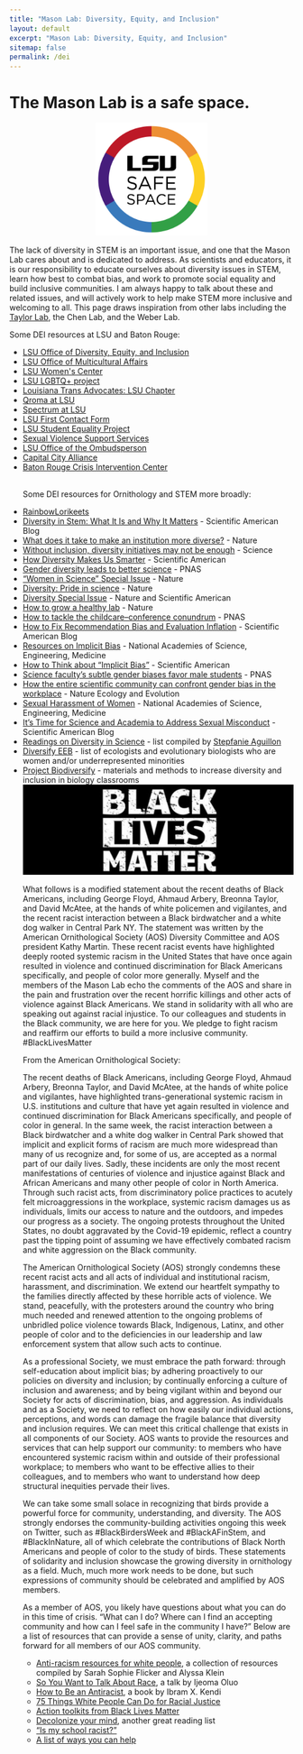 ```yaml
---
title: "Mason Lab: Diversity, Equity, and Inclusion"
layout: default
excerpt: "Mason Lab: Diversity, Equity, and Inclusion"
sitemap: false
permalink: /dei
---
```


# The Mason Lab is a safe space.

<center>
<img src="/resources/images/sslogo.png" width="200" class="marginauto">
</center>

The lack of diversity in STEM is an important issue, and one that the Mason Lab cares about and is dedicated to address. As scientists and educators, it is our responsibility to educate ourselves about diversity issues in STEM, learn how best to combat bias, and work to promote social equality and build inclusive communities. I am always happy to talk about these and related issues, and will actively work to help make STEM more inclusive and welcoming to all. This page draws inspiration from other labs including the <a href="https://www.colorado.edu/lab/taylor/">Taylor Lab</a>, the Chen Lab, and the Weber Lab. 

Some DEI resources at LSU and Baton Rouge:

<ul>

<li>
<a href="https://www.lsu.edu/diversity/">LSU Office of Diversity, Equity, and Inclusion</a>
</li>

<li>
<a href="https://www.lsu.edu/diversity/oma/index.php">LSU Office of Multicultural Affairs</a>
</li>

<li>
<a href="https://www.lsu.edu/diversity/womens_center/index.ph">LSU Women's Center</a>
</li>

<li>
<a href="https://www.lsu.edu/lgbtqproject/">LSU LGBTQ+ project</a>
</li>

<li>
<a href="https://www.facebook.com/LTALSU/">Louisiana Trans Advocates: LSU Chapter</a>
</li>

<li>
<a href="https://www.facebook.com/qromalsu/">Qroma at LSU</a>
</li>

<li>
<a href="https://www.facebook.com/groups/spectrumlsu/">Spectrum at LSU</a>
</li>

<li>
<a href="https://www.lsu.edu/lgbtqproject/first_contact/entry-form.php">LSU First Contact Form</a>
</li>

<li>
<a href="https://www.facebook.com/groups/389304881174932/">LSU Student Equality Project</a>
</li>

<li>
<a href="https://www.lsu.edu/shc/wellness/the-lighthouse-program/sexual-violence-support-services.php">Sexual Violence Support Services</a>
</li>

<li>
<a href="https://www.lsu.edu/ombuds/">LSU Office of the Ombudsperson</a>
</li>

<li>
<a href="http://www.ccabatonrouge.org/">Capital City Alliance</a>
</li>

<li>
<a href="https://www.brcic.org/">Baton Rouge Crisis Intervention Center</a>
</li>

<br>

Some DEI resources for Ornithology and STEM more broadly:

<li>
<a href="https://twitter.com/RainbowLors">RainbowLorikeets</a>
</li>

<li>
<a href="https://blogs.scientificamerican.com/voices/diversity-in-stem-what-it-is-and-why-it-matters/">Diversity in Stem: What It Is and Why It Matters</a> - Scientific American Blog
</li>

<li>
<a href="https://www.nature.com/articles/d41586-018-05317-4">What does it take to make an institution more diverse?</a> - Nature
</li>

<li>
<a href="http://science.sciencemag.org/content/357/6356/1101/tab-pdf">Without inclusion, diversity initiatives may not be enough</a> - Science
</li>

<li>
<a href="https://www.scientificamerican.com/article/how-diversity-makes-us-smarter/">How Diversity Makes Us Smarter</a> - Scientific American
</li>

<li>
<a href="http://www.pnas.org/content/114/8/1740">Gender diversity leads to better science</a> - PNAS
</li>

<li>
<a href="https://www.nature.com/collections/mpjvbltbgf">“Women in Science” Special Issue</a> - Nature
</li>

<li>
<a href="https://www.nature.com/news/diversity-pride-in-science-1.15924">Diversity: Pride in science</a> - Nature
</li>

<li>
<a href="https://www.nature.com/news/diversity-1.15913">Diversity Special Issue</a> - Nature and Scientific American
</li>

<li>
<a href="https://www.nature.com/collections/pmlcrkkyyq/">How to grow a healthy lab</a> - Nature
</li>

<li>
<a href="http://www.pnas.org/content/early/2018/03/01/1803153115">How to tackle the childcare–conference conundrum</a> - PNAS
</li>

<li>
<a href="https://blogs.scientificamerican.com/observations/how-to-fix-recommendation-bias-and-evaluation-inflation/">How to Fix Recommendation Bias and Evaluation Inflation</a> - Scientific American Blog
</li>

<li>
<a href="http://sites.nationalacademies.org/pga/cwsem/PGA_161607">Resources on Implicit Bias</a> - 
National Academies of Science, Engineering, Medicine
</li>

<li>
<a href="https://www.scientificamerican.com/article/how-to-think-about-implicit-bias/">How to Think about “Implicit Bias”</a> - Scientific American
</li>

<li>
<a href="http://www.pnas.org/content/109/41/16474.full">Science faculty’s subtle gender biases favor male students</a> - PNAS
</li>

<li>
<a href="https://www.nature.com/articles/s41559-018-0747-4">How the entire scientific community can confront gender bias in the workplace</a> - Nature Ecology and Evolution
</li>

<li>
<a href="http://sites.nationalacademies.org/shstudy/index.htm">Sexual Harassment of Women</a> - National Academies of Science, Engineering, Medicine
</li>

<li>
<a href="https://blogs.scientificamerican.com/voices/its-time-for-science-and-academia-to-address-sexual-misconduct/">It’s Time for Science and Academia to Address Sexual Misconduct</a> - Scientific American Blog
</li>

<li>
<a href="https://docs.google.com/spreadsheets/d/1pSPakvhJ7bmIA2ruakZUwp7NYKsoMiQyG6Nj0GJ41lk/edit#gid=0">Readings on Diversity in Science</a> - list compiled by <a href="https://stepfanieaguillon.com/">Stepfanie Aguillon</a>
</li>

<li>
<a href="https://diversifyeeb.wordpress.com/about/">Diversify EEB</a> - list of ecologists and evolutionary biologists who are women and/or underrepresented minorities
</li>

<li>
<a href="https://projectbiodiversify.org/">Project Biodiversify</a> - materials and methods to increase diversity and inclusion in biology classrooms
</li>


<center>
<img src="/resources/images/BLM.jpg" width="600" class="marginauto">
</center>

What follows is a modified statement about the recent deaths of Black Americans, including George Floyd, Ahmaud Arbery, Breonna Taylor, and David McAtee, at the hands of white policemen and vigilantes, and the recent racist interaction between a Black birdwatcher and a white dog walker in Central Park NY. The statement was written by the American Ornithological Society (AOS) Diversity Committee and AOS president Kathy Martin. These recent racist events have highlighted deeply rooted systemic racism in the United States that have once again resulted in violence and continued discrimination for Black Americans specifically, and people of color more generally. Myself and the members of the Mason Lab echo the comments of the AOS and share in the pain and frustration over the recent horrific killings and other acts of violence against Black Americans. We stand in solidarity with all who are speaking out against racial injustice. To our colleagues and students in the Black community, we are here for you. We pledge to fight racism and reaffirm our efforts to build a more inclusive community. #BlackLivesMatter 

From the American Ornithological Society:

The recent deaths of Black Americans, including George Floyd, Ahmaud Arbery, Breonna Taylor, and David McAtee, at the hands of white police and vigilantes, have highlighted trans-generational systemic racism in U.S. institutions and culture that have yet again resulted in violence and continued discrimination for Black Americans specifically, and people of color in general. In the same week, the racist interaction between a Black birdwatcher and a white dog walker in Central Park showed that implicit and explicit forms of racism are much more widespread than many of us recognize and, for some of us, are accepted as a normal part of our daily lives. Sadly, these incidents are only the most recent manifestations of centuries of violence and injustice against Black and African Americans and many other people of color in North America. Through such racist acts, from discriminatory police practices to acutely felt microaggressions in the workplace, systemic racism damages us as individuals, limits our access to nature and the outdoors, and impedes our progress as a society. The ongoing protests throughout the United States, no doubt aggravated by the Covid-19 epidemic, reflect a country past the tipping point of assuming we have effectively combated racism and white aggression on the Black community.

The American Ornithological Society (AOS) strongly condemns these recent racist acts and all acts of individual and institutional racism, harassment, and discrimination. We extend our heartfelt sympathy to the families directly affected by these horrible acts of violence. We stand, peacefully, with the protesters around the country who bring much needed and renewed attention to the ongoing problems of unbridled police violence towards Black, Indigenous, Latinx, and other people of color and to the deficiencies in our leadership and law enforcement system that allow such acts to continue.

As a professional Society, we must embrace the path forward: through self-education about implicit bias; by adhering proactively to our policies on diversity and inclusion; by continually enforcing a culture of inclusion and awareness; and by being vigilant within and beyond our Society for acts of discrimination, bias, and aggression. As individuals and as a Society, we need to reflect on how easily our individual actions, perceptions, and words can damage the fragile balance that diversity and inclusion requires. We can meet this critical challenge that exists in all components of our Society. AOS wants to provide the resources and services that can help support our community: to members who have encountered systemic racism within and outside of their professional workplace; to members who want to be effective allies to their colleagues, and to members who want to understand how deep structural inequities pervade their lives.

We can take some small solace in recognizing that birds provide a powerful force for community, understanding, and diversity. The AOS strongly endorses the community-building activities ongoing this week on Twitter, such as #BlackBirdersWeek and #BlackAFinStem, and #BlackInNature, all of which celebrate the contributions of Black North Americans and people of color to the study of birds. These statements of solidarity and inclusion showcase the growing diversity in ornithology as a field. Much, much more work needs to be done, but such expressions of community should be celebrated and amplified by AOS members.

As a member of AOS, you likely have questions about what you can do in this time of crisis. “What can I do? Where can I find an accepting community and how can I feel safe in the community I have?” Below are a list of resources that can provide a sense of unity, clarity, and paths forward for all members of our AOS community. 

<ul><li><a href="http://emaillinks.membersuite.com/ls/click?upn=V6yVXiSAxHoJE5pK85H9ZuLenJGK3kGUJC2nGzKV6VsysM4NujCjXaRkI5Zk62px9yb43dPonAOTP7x79Smf2DLsfDpytHBw80i5xFQQKKT2-2FFg81B4tEs4kyom6U2JQH4b-2FSC6RQfdheEbUZ5euuKsot1-2FFgQosCvlMKsGkEuw-3DInO2_f5CCQS0N95iO0XGkG5jjb65NjgvcsuvH3en9EX653rbo-2B5ERmFeOjgMsNWXvx5pjNIMXeRJdjgtq9lCJHNLxkdbcaocS7YAjHX4kllgjEVyh9vV-2B5I42ZstgrRM-2B85HdH8WD1VM-2Bt2QJDBrRriPjpDkK8-2BAMJ-2FVueYpSAwf5L784bShWcexm2lk3g-2BERE1XVRm5LanL5K6rP4bGVFVj-2F6fKJszn4Q3YX92cNWyNI2ZMuruL4hiXgfgdtfY75F6w6lZlZcLsjfRNO4H5ca7XH670Aqq7JvQi5JZAKl3lAXqDWedi-2F9Ld-2BYvtPOaCWx8wqU66i2K18yZ6o4oiPnEZDPdVft005X-2BVyoArm881yRojAY-2Bexwof8wdFYG-2BuO1fEmmI8PD8nRuxShKSQ8IqASadzsisiY-2F-2F5eNprPUg6cMWkZVYoL8ZfgBe-2Fk58FTod0Bd9WtYuGCVJC6jR-2BhCb3tV7NmnW9uzuciQfQfc778nIF6XuqAO0u0kXYwQfJLua6bJ6C8hrbhRCVkynmjwhb-2BamVsxzvpbhNjsdDb0yIZ92C4J5vzqValPCqZw6O7gzEf0SB-2BuuIup-2BISVcsccBBkw22C-2BXPy3z41ikRTyusvtMoVi-2FC-2FTGoDN3isz-2BjAjUZVT3qQQgufEnUhG8IKjACdxq5mi0sPVKXZgf-2FSe0ihPtBBIRg1ipbF1lDve1OJ0UDq" target="_blank">Anti-racism resources for white people</a>, a collection of resources compiled by Sarah Sophie Flicker and Alyssa Klein</li>
<li><a href="http://emaillinks.membersuite.com/ls/click?upn=dEXb4jQwCrgLFa-2FLBqAxejx4H4-2FgJCTi5a5uiAkcfS37zKil9J1zVqqyO-2ByHlbWggqg4oUeAHQNpV62QLgXXgfhdP82OWy2VpNeAvLK3bFQPZUpJLmVqumk-2BH3MRNMTlFhub_f5CCQS0N95iO0XGkG5jjb65NjgvcsuvH3en9EX653rbo-2B5ERmFeOjgMsNWXvx5pjNIMXeRJdjgtq9lCJHNLxkdbcaocS7YAjHX4kllgjEVyh9vV-2B5I42ZstgrRM-2B85HdH8WD1VM-2Bt2QJDBrRriPjpDkK8-2BAMJ-2FVueYpSAwf5L784bShWcexm2lk3g-2BERE1XVRm5LanL5K6rP4bGVFVj-2F6fKJszn4Q3YX92cNWyNI2ZMuruL4hiXgfgdtfY75F6w6lZlZcLsjfRNO4H5ca7XH670Aqq7JvQi5JZAKl3lAXqDWedi-2F9Ld-2BYvtPOaCWx8wqU66i2K18yZ6o4oiPnEZDPdVft005X-2BVyoArm881yRojAY-2Bexwof8wdFYG-2BuO1fEmmI8PD8nRuxShKSQ8IqASadzsisiY-2F-2F5eNprPUg6cMWkZVYoL8ZfgBe-2Fk58FTod0Bd9WtYuGCVJC6jR-2BhCb3tV7NmnW9uzuciQfQfc778nIF6XuqAO0u0kXYwQfJLua6bJ6C8hrbhRCVkynmjwhb-2BamVsxzvpbhNjsdDb0yIZ92B5b9nQiPnWTl0pBpiJl0OaJzyxNIUCdyNSwVxv4m3FDsEXIPWz1SZGjRiRRnVTyqv01-2BHYedYsp9-2FGVgECAGWr4PWoxfIhsR1oQN3CuEFsjBcaWRvahY4EM5dZGp-2F8wWSk214lBmcorobOdoXlF5H4" target="_blank">So You Want to Talk About Race</a>, a talk by Ijeoma Oluo</li>
<li><a href="http://emaillinks.membersuite.com/ls/click?upn=dEXb4jQwCrgLFa-2FLBqAxes1TSCfQpQnApyHjk-2B6AEggis8r3SiZhUX5Ns-2BCDrnPAwJh-2FKrjtlv9-2FJSIz7BtRRmvtkx8vLrr7wsM7kDdCAU-2FQWnCYJ3AGEkHkN5OqVd9puuWc_f5CCQS0N95iO0XGkG5jjb65NjgvcsuvH3en9EX653rbo-2B5ERmFeOjgMsNWXvx5pjNIMXeRJdjgtq9lCJHNLxkdbcaocS7YAjHX4kllgjEVyh9vV-2B5I42ZstgrRM-2B85HdH8WD1VM-2Bt2QJDBrRriPjpDkK8-2BAMJ-2FVueYpSAwf5L784bShWcexm2lk3g-2BERE1XVRm5LanL5K6rP4bGVFVj-2F6fKJszn4Q3YX92cNWyNI2ZMuruL4hiXgfgdtfY75F6w6lZlZcLsjfRNO4H5ca7XH670Aqq7JvQi5JZAKl3lAXqDWedi-2F9Ld-2BYvtPOaCWx8wqU66i2K18yZ6o4oiPnEZDPdVft005X-2BVyoArm881yRojAY-2Bexwof8wdFYG-2BuO1fEmmI8PD8nRuxShKSQ8IqASadzsisiY-2F-2F5eNprPUg6cMWkZVYoL8ZfgBe-2Fk58FTod0Bd9WtYuGCVJC6jR-2BhCb3tV7NmnW9uzuciQfQfc778nIF6XuqAO0u0kXYwQfJLua6bJ6C8hrbhRCVkynmjwhb-2BamVsxzvpbhNjsdDb0yIZ92BjaqzX8fkYZPn4qaMIfr4-2BMaPrBevQfg8mUbVLtBh6S4-2Bh0YT02L-2F5CdEmhp1yTTQIHqNxDa68e-2FZmBuWKoTi143x90xWQb-2F0Q7HCRMGvTaPsi-2F5dzRhL240k3JTTwyJvqAPdEt2gS-2FawvqJMuYqfq" target="_blank">How to Be an Antiracist</a>, a book by Ibram X. Kendi</li>
<li><a href="http://emaillinks.membersuite.com/ls/click?upn=tlWtMCpgN3YuXXbhLquVbbIyVynLr06yiruaNP2bfE2ZeCqGHLk4SfGgAPoG4LRljjcHLHz8436ScHr4MWyGLkblYCf-2BlCCWcF6ZzUA1wjkowPaTtRSBY58cjEbfgySMphc77r4jmcNJdCvyOM9Zvw-3D-3DXkoy_f5CCQS0N95iO0XGkG5jjb65NjgvcsuvH3en9EX653rbo-2B5ERmFeOjgMsNWXvx5pjNIMXeRJdjgtq9lCJHNLxkdbcaocS7YAjHX4kllgjEVyh9vV-2B5I42ZstgrRM-2B85HdH8WD1VM-2Bt2QJDBrRriPjpDkK8-2BAMJ-2FVueYpSAwf5L784bShWcexm2lk3g-2BERE1XVRm5LanL5K6rP4bGVFVj-2F6fKJszn4Q3YX92cNWyNI2ZMuruL4hiXgfgdtfY75F6w6lZlZcLsjfRNO4H5ca7XH670Aqq7JvQi5JZAKl3lAXqDWedi-2F9Ld-2BYvtPOaCWx8wqU66i2K18yZ6o4oiPnEZDPdVft005X-2BVyoArm881yRojAY-2Bexwof8wdFYG-2BuO1fEmmI8PD8nRuxShKSQ8IqASadzsisiY-2F-2F5eNprPUg6cMWkZVYoL8ZfgBe-2Fk58FTod0Bd9WtYuGCVJC6jR-2BhCb3tV7NmnW9uzuciQfQfc778nIF6XuqAO0u0kXYwQfJLua6bJ6C8hrbhRCVkynmjwhb-2BamVsxzvpbhNjsdDb0yIZ92BApm4etqt9NQDzpvvNPStSt88zYrqzJdBZpJTBAs92So7qxA-2BH88ucq7RgUwGmLiaszeonluYHxs1IjGeFz3VQYCutApN0tKkSYmG7uSdZLylLqrdI2OjJIoGoJ2YL4pWrLM5-2BAVenLpQ-2FdfegejC6" target="_blank">75 Things White People Can Do for Racial Justice</a></li>
<li><a href="http://emaillinks.membersuite.com/ls/click?upn=VnB-2FRrRjCfo1iEwY9mMGLmqAuUO3lw4YfmTBPaBrp7Wc2vNPwuXXQz0bl2wAiyDKl9D3_f5CCQS0N95iO0XGkG5jjb65NjgvcsuvH3en9EX653rbo-2B5ERmFeOjgMsNWXvx5pjNIMXeRJdjgtq9lCJHNLxkdbcaocS7YAjHX4kllgjEVyh9vV-2B5I42ZstgrRM-2B85HdH8WD1VM-2Bt2QJDBrRriPjpDkK8-2BAMJ-2FVueYpSAwf5L784bShWcexm2lk3g-2BERE1XVRm5LanL5K6rP4bGVFVj-2F6fKJszn4Q3YX92cNWyNI2ZMuruL4hiXgfgdtfY75F6w6lZlZcLsjfRNO4H5ca7XH670Aqq7JvQi5JZAKl3lAXqDWedi-2F9Ld-2BYvtPOaCWx8wqU66i2K18yZ6o4oiPnEZDPdVft005X-2BVyoArm881yRojAY-2Bexwof8wdFYG-2BuO1fEmmI8PD8nRuxShKSQ8IqASadzsisiY-2F-2F5eNprPUg6cMWkZVYoL8ZfgBe-2Fk58FTod0Bd9WtYuGCVJC6jR-2BhCb3tV7NmnW9uzuciQfQfc778nIF6XuqAO0u0kXYwQfJLua6bJ6C8hrbhRCVkynmjwhb-2BamVsxzvpbhNjsdDb0yIZ92DWxRUfSsK3sM13JV9CvEAGGwLfzQet81GPfh2VX-2FYbiV4Aj4JjDotLzYBm6GKHDvUGqmA6LuRGHymZ4le2lClJsvT7cA5NjAsAWX81z3P2KgyAP8b8FhFPeNeqqFiot4CijomcKlEYolKmr29uGIo5" target="_blank">Action toolkits from Black Lives Matter</a></li>
<li><a href="http://emaillinks.membersuite.com/ls/click?upn=7fIDDCRloUu9Oe2wD1T2UFwTfI5MQBiO3-2B2LLfEMY0gw2xY-2B5ZyqsYFprgTehxEHxqPvbIV4om5W2TSXwlClhQ-3D-3DW-qh_f5CCQS0N95iO0XGkG5jjb65NjgvcsuvH3en9EX653rbo-2B5ERmFeOjgMsNWXvx5pjNIMXeRJdjgtq9lCJHNLxkdbcaocS7YAjHX4kllgjEVyh9vV-2B5I42ZstgrRM-2B85HdH8WD1VM-2Bt2QJDBrRriPjpDkK8-2BAMJ-2FVueYpSAwf5L784bShWcexm2lk3g-2BERE1XVRm5LanL5K6rP4bGVFVj-2F6fKJszn4Q3YX92cNWyNI2ZMuruL4hiXgfgdtfY75F6w6lZlZcLsjfRNO4H5ca7XH670Aqq7JvQi5JZAKl3lAXqDWedi-2F9Ld-2BYvtPOaCWx8wqU66i2K18yZ6o4oiPnEZDPdVft005X-2BVyoArm881yRojAY-2Bexwof8wdFYG-2BuO1fEmmI8PD8nRuxShKSQ8IqASadzsisiY-2F-2F5eNprPUg6cMWkZVYoL8ZfgBe-2Fk58FTod0Bd9WtYuGCVJC6jR-2BhCb3tV7NmnW9uzuciQfQfc778nIF6XuqAO0u0kXYwQfJLua6bJ6C8hrbhRCVkynmjwhb-2BamVsxzvpbhNjsdDb0yIZ92D7OsT4SXM2KYfDupfZPng0p319OMlFAZKRNBDQBktk57siOHkSgqL13Ypqt7AOv6NARdxOgT2-2FVjH3FEPsXOOAit70kQhA6978FqevaKoEJ4HsjDJ1P53WdzErJTjr19fUIZiW7gDk3hH0w-2Fc54U55" target="_blank">Decolonize your mind</a>, another great reading list</li>
<li><a href="http://emaillinks.membersuite.com/ls/click?upn=dEXb4jQwCrgLFa-2FLBqAxeiqdgSKa1AuLu6b78fxxil-2BjE6-2F7gXL6X18DVdp-2B-2FIV3vJAGj-2B4dvyw-2BM29v67JdWKk4Pn7B9GvMQH3DYcjwJV4-3Do47B_f5CCQS0N95iO0XGkG5jjb65NjgvcsuvH3en9EX653rbo-2B5ERmFeOjgMsNWXvx5pjNIMXeRJdjgtq9lCJHNLxkdbcaocS7YAjHX4kllgjEVyh9vV-2B5I42ZstgrRM-2B85HdH8WD1VM-2Bt2QJDBrRriPjpDkK8-2BAMJ-2FVueYpSAwf5L784bShWcexm2lk3g-2BERE1XVRm5LanL5K6rP4bGVFVj-2F6fKJszn4Q3YX92cNWyNI2ZMuruL4hiXgfgdtfY75F6w6lZlZcLsjfRNO4H5ca7XH670Aqq7JvQi5JZAKl3lAXqDWedi-2F9Ld-2BYvtPOaCWx8wqU66i2K18yZ6o4oiPnEZDPdVft005X-2BVyoArm881yRojAY-2Bexwof8wdFYG-2BuO1fEmmI8PD8nRuxShKSQ8IqASadzsisiY-2F-2F5eNprPUg6cMWkZVYoL8ZfgBe-2Fk58FTod0Bd9WtYuGCVJC6jR-2BhCb3tV7NmnW9uzuciQfQfc778nIF6XuqAO0u0kXYwQfJLua6bJ6C8hrbhRCVkynmjwhb-2BamVsxzvpbhNjsdDb0yIZ92Bg9qYSyjXA7G0Ed0M1nTZqdIC4PCMDXT0s5D86LVDPOkZWv84MSSiyf3HRiu57yBXC8Zozxlz8DsHwNVP5TzkGFBRoHbELXbkcgGlxB4cDvIALcEiKCnTqLK6YeqrzQtu0IhX5wv-2F6ewU1TskPZiKw" target="_blank">“Is my school racist?”</a></li>
<li><a href="http://emaillinks.membersuite.com/ls/click?upn=VnB-2FRrRjCfo1iEwY9mMGLiEWV9KhSxtq-2FOitv37PE9EaIILsSAM0TWaPKLLTtv6IpW-H_f5CCQS0N95iO0XGkG5jjb65NjgvcsuvH3en9EX653rbo-2B5ERmFeOjgMsNWXvx5pjNIMXeRJdjgtq9lCJHNLxkdbcaocS7YAjHX4kllgjEVyh9vV-2B5I42ZstgrRM-2B85HdH8WD1VM-2Bt2QJDBrRriPjpDkK8-2BAMJ-2FVueYpSAwf5L784bShWcexm2lk3g-2BERE1XVRm5LanL5K6rP4bGVFVj-2F6fKJszn4Q3YX92cNWyNI2ZMuruL4hiXgfgdtfY75F6w6lZlZcLsjfRNO4H5ca7XH670Aqq7JvQi5JZAKl3lAXqDWedi-2F9Ld-2BYvtPOaCWx8wqU66i2K18yZ6o4oiPnEZDPdVft005X-2BVyoArm881yRojAY-2Bexwof8wdFYG-2BuO1fEmmI8PD8nRuxShKSQ8IqASadzsisiY-2F-2F5eNprPUg6cMWkZVYoL8ZfgBe-2Fk58FTod0Bd9WtYuGCVJC6jR-2BhCb3tV7NmnW9uzuciQfQfc778nIF6XuqAO0u0kXYwQfJLua6bJ6C8hrbhRCVkynmjwhb-2BamVsxzvpbhNjsdDb0yIZ92A0tlamiRwY3S9h08jbu-2F1A-2FRBpCKez7ejcOxbBqbasNOfLUPp6HFKZ3OaQqKZ3lHwaiesmkFaThuIEU5kZxq8L56Ic6w7PZq07CK8wVu6MrJ-2F45iLDG1-2FigG0QfvrTfrdoVHpZRshYBT9D8Jb43xo6" target="_blank">A list of ways you can help</a></li>
